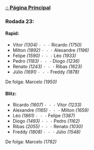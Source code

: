 ### [⌂ Página Principal](https://grupo-de-xadrez.github.io/)

### Rodada 23:

#### Rapid:

* Vitor *(1304)* `· - ·` Ricardo *(1750)*  
* Milton *(1892)* `· - ·` Alexandre *(1196)*  
* Felipe *(1590)* `· - ·` Léo *(1933)*  
* Pedro *(1183)* `· - ·` Diogo *(1236)*  
* Renato *(1243)* `· - ·` Ribas *(1623)*  
* Júlio *(1691)* `· - ·` Freddy *(1878)*  

De folga: Marcelo *(1950)*

#### Blitz:

* Ricardo *(1607)* `· - ·` Vitor *(1233)*  
* Alexandre *(1165)* `· - ·` Milton *(1659)*  
* Léo *(1861)* `· - ·` Felipe *(1387)*  
* Diogo *(1493)* `· - ·` Pedro *(1162)*  
* Ribas *(2055)* `· - ·` Renato *(1030)*  
* Freddy *(1808)* `· - ·` Júlio *(1548)*  

De folga: Marcelo *(1782)*

